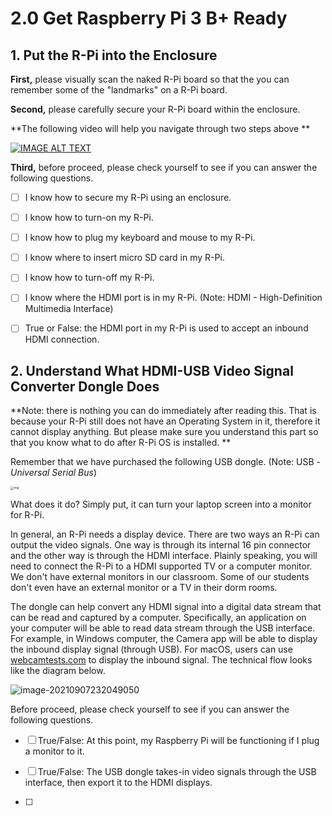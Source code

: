 # 2.0 Get Raspberry Pi 3 B+ Ready 



## 1. Put the R-Pi into the Enclosure 

**First,** please visually scan the naked R-Pi board so that the you can remember some of the "landmarks" on a R-Pi board. 

**Second,** please carefully secure your R-Pi board within the enclosure. 



**The following video will help you navigate through two steps above ** 

[![IMAGE ALT TEXT](http://img.youtube.com/vi/6GWcie7NXjY/0.jpg)](https://www.youtube.com/watch?v=6GWcie7NXjY "Overview of Raspberry Pi 3 B+ Hardware & Putting it in an Enclosure")



**Third,** before proceed, please check yourself to see if you can answer the following questions. 

- [ ] I know how to secure my R-Pi using an enclosure. 
- [ ] I know how to turn-on my R-Pi. 
- [ ] I know how to plug my keyboard and mouse to my R-Pi. 
- [ ] I know where to insert micro SD card in my R-Pi. 
- [ ] I know how to turn-off my R-Pi. 
- [ ] I know where the HDMI port is in my R-Pi. (Note: HDMI - High-Definition Multimedia Interface)
- [ ] True or False: the HDMI port in my R-Pi is used to accept an inbound HDMI connection. 



## 2. Understand What HDMI-USB Video Signal Converter Dongle Does

**Note: there is nothing you can do immediately after reading this. That is because your R-Pi still does not have an Operating System in it, therefore it cannot display anything. But please make sure you understand this part so that you know what to do after R-Pi OS is installed. ** 

Remember that we have purchased the following USB dongle. (Note: USB - *Universal Serial Bus*)

<img src="https://m.media-amazon.com/images/I/518DbBtt+RL._AC_SL1000_.jpg" alt="img" style="zoom: 33%;" />

What does it do? Simply put, it can turn your laptop screen into a monitor for R-Pi. 

In general, an R-Pi needs a display device. There are two ways an R-Pi can output the video signals. One way is through its internal 16 pin connector and the other way is through the HDMI interface. Plainly speaking, you will need to connect the R-Pi to a HDMI supported TV or a computer monitor. We don't have external monitors in our classroom. Some of our students don't even have an external monitor or a TV in their dorm rooms. 

The dongle can help convert any HDMI signal into a digital data stream that can be read and captured by a computer. Specifically, an application on your computer will be able to read data stream through the USB interface. For example, in Windows computer, the Camera app will be able to display the inbound display signal (through USB). For macOS, users can use [webcamtests.com](https://webcamtests.com/) to display the inbound signal. The technical flow looks like the diagram below. 

![image-20210907232049050](D:\Documents\GitHub\wsu-mis-362\images\hdmi-to-usb-signal-flow)

Before proceed, please check yourself to see if you can answer the following questions. 

- [ ] True/False: At this point, my Raspberry Pi will be functioning if I plug a monitor to it. 
- [ ] True/False: The USB dongle takes-in video signals through the USB interface, then export it to the HDMI displays. 



- [ ] 

